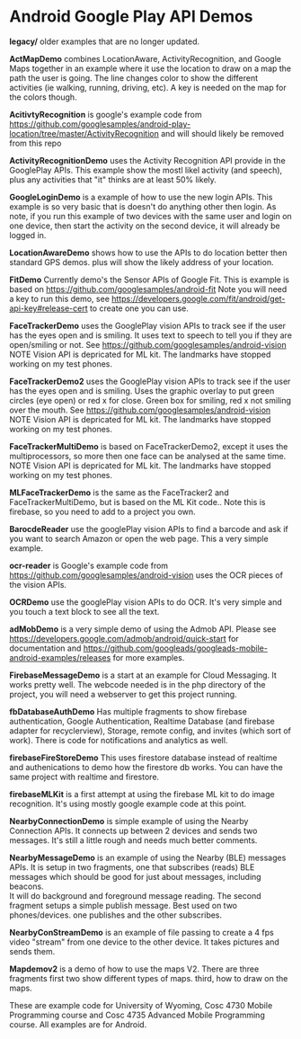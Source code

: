 # Android Google Play API Demos

<b>legacy/</b> older examples that are no longer updated.

<b>ActMapDemo</b> combines LocationAware, ActivityRecognition, and Google Maps together in an example where it use the location to draw on a map the path the user is 
going.  The line changes color to show the different activities (ie walking, running, driving, etc).  A key is needed on the map for the colors though.

<b>AcitivtyRecognition</b> is google's example code from https://github.com/googlesamples/android-play-location/tree/master/ActivityRecognition and will should likely be removed from this repo

<b>ActivityRecognitionDemo</b> uses the Activity Recognition API provide in the GooglePlay APIs.  This example show the mostl likel activity (and speech), plus any activities that "it" thinks are at least 50% likely.  


<b>GoogleLoginDemo</b> is a example of how to use the new login APIs.  This example is so very basic that is doesn't do anything other then login.  As note, if you run this example of two devices with the same user and login on one device, then start the activity on the second device, it will already be logged in.

<b>LocationAwareDemo</b> shows how to use the APIs to do location better then standard GPS demos.  plus will show the likely address of your location.

<b>FitDemo</b> Currently demo's the Sensor APIs of Google Fit. This is example is based on https://github.com/googlesamples/android-fit  Note you will need a key to run this demo, see https://developers.google.com/fit/android/get-api-key#release-cert to create one you can use. 

<b>FaceTrackerDemo</b> uses the GooglePlay vision APIs to track see if the user has the eyes open and is smiling.  It uses text to speech to tell you if they are open/smiling or not.  See https://github.com/googlesamples/android-vision   NOTE Vision API is depricated for ML kit.  The landmarks have stopped working on my test phones.

<b>FaceTrackerDemo2</b> uses the GooglePlay vision APIs to track see if the user has the eyes open and is smiling.  Uses the graphic overlay to put green circles (eye open) or red x for close.  Green box for smiling, red x not smiling over the mouth.
See https://github.com/googlesamples/android-vision  NOTE Vision API is depricated for ML kit.  The landmarks have stopped working on my test phones.

<b>FaceTrackerMultiDemo</b> is based on FaceTrackerDemo2, except it uses the multiprocessors, so more then one face can be analysed at the same time. NOTE Vision API is depricated for ML kit.  The landmarks have stopped working on my test phones.

<b>MLFaceTrackerDemo</b> is the same as the FaceTracker2 and FaceTrackerMultiDemo, but is based on the ML Kit code..  Note this is firebase, so you need to add to a project you own.

<b>BarocdeReader</b> use the googlePlay vision APIs to find a barcode and ask if you want to search Amazon or open the web page.  This a very simple example.  

<b>ocr-reader</b> is Google's example code from https://github.com/googlesamples/android-vision uses the OCR pieces of the vision APIs.

<b>OCRDemo</b> use the googlePlay vision APIs to do OCR.  It's very simple and you touch a text block to see all the text.

<b>adMobDemo</b> is a very simple demo of using the Admob API.  Please see https://developers.google.com/admob/android/quick-start for documentation and https://github.com/googleads/googleads-mobile-android-examples/releases for more examples.

<b>FirebaseMessageDemo</b> is a start at an example for Cloud Messaging.  It works pretty well.  The webcode needed is in the php directory of the project, you will need a webserver to get this project running.

<b>fbDatabaseAuthDemo</b> Has multiple fragments to show firebase authentication, Google Authentication, Realtime Database (and firebase adapter for recyclerview), Storage, remote config, and invites (which sort of work).  There is code for notifications and analytics as well.

<b>firebaseFireStoreDemo</b> This uses firestore database instead of realtime and authenications to demo how the firestore db works.  You can have the same project with realtime and firestore. 

<b>firebaseMLKit</b> is a first attempt at using the firebase ML kit to do image recognition.  It's using mostly google example code at this point.


<b>NearbyConnectionDemo</b> is simple example of using the Nearby Connection APIs.  It connects up between 2 devices and sends two messages.  It's still a little rough and needs much better comments.

<b>NearbyMessageDemo</b> is an example of using the Nearby (BLE) messages APIs.  It is setup in two fragments, one that subscribes (reads) BLE messages which should be good for just about messages, including beacons.  
It will do background and foreground message reading.  The second fragment setups a simple publish message.  Best used on two phones/devices.  one publishes and the other subscribes.

<b>NearbyConStreamDemo</b> is an example of file passing to create a 4 fps video "stream" from one device to the other device.  It takes pictures and sends them.  

<b>Mapdemov2</b>  is a demo of how to use the maps V2.  There are three fragments first two show different types of maps.  third, how to draw on the maps.

These are example code for University of Wyoming, Cosc 4730 Mobile Programming course and Cosc 4735 Advanced Mobile Programming course.
All examples are for Android.

